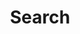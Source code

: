 ---
title: "Search"
layout: "search"
url: "/search"
placeholder: "Search my portfolio..."
summary: "search"
---